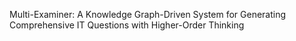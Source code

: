 Multi-Examiner: A Knowledge Graph-Driven System for Generating Comprehensive IT Questions with Higher-Order Thinking
